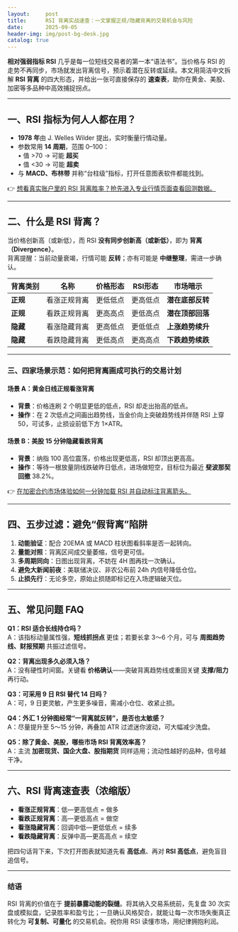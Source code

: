 ```yaml
---
layout:     post
title:      RSI 背离实战速查：一文掌握正规/隐藏背离的交易机会与风险
date:       2025-09-05
header-img: img/post-bg-desk.jpg
catalog: true
---
```


**相对强弱指标 RSI** 几乎是每一位短线交易者的第一本“语法书”。当价格与 RSI 的走势不再同步，市场就发出背离信号，预示着潜在反转或延续。本文用简洁中文拆解 **RSI 背离** 的四大形态，并给出一张可直接保存的 **速查表**，助你在黄金、美股、加密等多品种中高效捕捉拐点。

---

## 一、RSI 指标为何人人都在用？

- **1978 年**由 J. Welles Wilder 提出，实时衡量行情动量。
- 参数常用 **14 周期**，范围 0–100：  
  • 值 >70 → 可能 **超买**  
  • 值 <30 → 可能 **超卖**  
- 与 **MACD、布林带** 并称“台柱级”指标，打开任意图表软件都能找到。

👉 [想看真实账户里的 RSI 背离胜率？抢先进入专业行情页面查看回测数据。](https://okxdog.com/)

---

## 二、什么是 RSI 背离？

当价格创新高（或新低），而 RSI **没有同步创新高（或新低）**，即为 **背离（Divergence）**。  
背离提醒：当前动量衰竭，行情可能 **反转**；亦有可能是 **中继整理**，需进一步确认。

| 背离类别 | 名称          | 价格形态 | RSI形态 | 市场暗示          |
|----------|---------------|-----------|---------|-------------------|
| **正规** | 看涨正规背离   | 更低低点  | 更高低点 | **潜在底部反转**  |
| **正规** | 看跌正规背离   | 更高高点  | 更低高点 | **潜在顶部回落**  |
| **隐藏** | 看涨隐藏背离   | 更高低点  | 更低低点 | **上涨趋势续升**  |
| **隐藏** | 看跌隐藏背离   | 更低高点  | 更高高点 | **下跌趋势续跌**  |

---

### 三、四家场景示范：如何把背离画成可执行的交易计划

#### 场景 A：黄金日线正规看涨背离  
- **背景**：价格连刷 2 个明显更低的低点，RSI 却走出抬高的低点。  
- **操作**：在 2 次低点之间画出趋势线，当金价向上突破趋势线并伴随 RSI 上穿 50，可试多，止损设前低下方 1×ATR。

#### 场景 B：美股 15 分钟隐藏看跌背离  
- **背景**：纳指 100 高位震荡，价格出现更低高，RSI 却顶出更高高。  
- **操作**：等待一根放量阴线跌破昨日低点，进场做短空，目标位为最近 **斐波那契回撤** 38.2%。

👉 [在加密合约市场体验如何一分钟加载 RSI 并自动标注背离箭头。](https://okxdog.com/)

---

## 四、五步过滤：避免“假背离”陷阱

1. **动能验证**：配合 20EMA 或 MACD 柱状图看斜率是否一起转向。  
2. **量能对照**：背离区间成交量萎缩，信号更可信。  
3. **多周期同向**：日图出现背离，不妨在 4H 图再找一次确认。  
4. **避免大新闻前夜**：美联储决议、非农公布前 24h 内信号降低仓位。  
5. **止损先行**：无论多空，原始止损随即标记在入场逻辑破灭位。

---

## 五、常见问题 FAQ

**Q1：RSI 适合长线持仓吗？**  
A：该指标动量属性强，**短线抓拐点** 更佳；若要长拿 3～6 个月，可与 **周图趋势线、财报预期** 共振过滤信号。

**Q2：背离出现多久必须入场？**  
A：没有硬性时间窗。关键看 **价格确认**——突破背离趋势线或重回关键 **支撑/阻力** 再行动。

**Q3：可采用 9 日 RSI 替代 14 日吗？**  
A：可，9 日更灵敏，产生更多噪音，需减小仓位、收紧止损。

**Q4：外汇 1 分钟图经常“一背离就反转”，是否也太敏感？**  
A：尽量提升至 5～15 分钟，再叠加 ATR 过滤迷你波动，可大幅减少洗盘。

**Q5：除了黄金、美股，哪些市场 RSI 背离效率高？**  
A：主流 **加密现货、国企大盘、股指期货** 同样适用；流动性越好的品种，信号越干净。

---

## 六、RSI 背离速查表（浓缩版）

- **看涨正规背离**：低—更高低点 = 做多  
- **看跌正规背离**：高—更低高点 = 做空  
- **看涨隐藏背离**：回调中低—更低低点 = 续多  
- **看跌隐藏背离**：反弹中高—更高高点 = 续空  

把四句话背下来，下次打开图表就知道先看 **高低点**、再对 **RSI 高低点**，避免盲目追信号。

---

### 结语

RSI 背离的价值在于 **提前暴露动能的裂缝**。将其纳入交易系统前，先复盘 30 次实盘或模拟盘，记录胜率和盈亏比；一旦确认风格契合，就能让每一次市场失衡真正转化为 **可复制、可量化** 的交易机会。祝你用 RSI 读懂市场，用纪律拥抱利润。